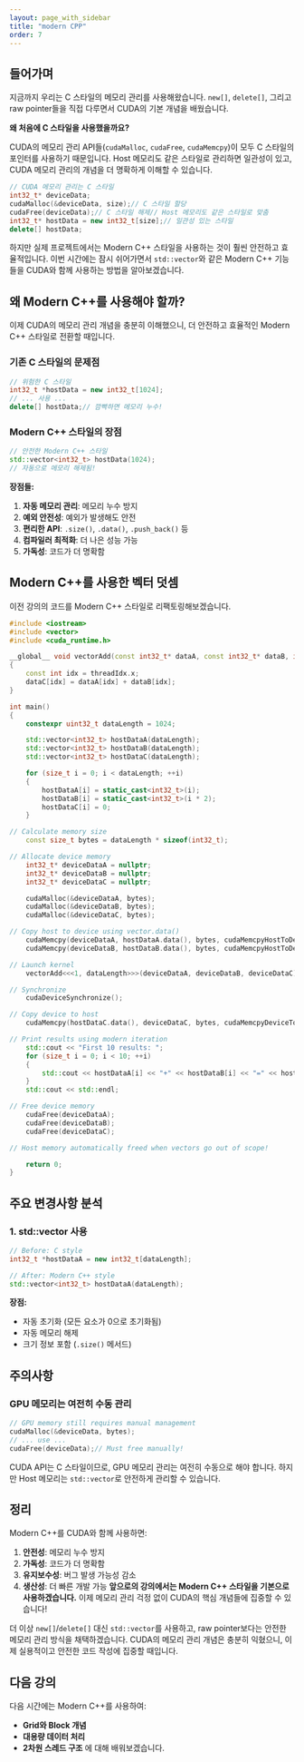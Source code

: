 ```yaml
---
layout: page_with_sidebar
title: "modern CPP"
order: 7
---
```


## 들어가며

지금까지 우리는 C 스타일의 메모리 관리를 사용해왔습니다. `new[]`, `delete[]`, 그리고 raw pointer들을 직접 다루면서 CUDA의 기본 개념을 배웠습니다.

**왜 처음에 C 스타일을 사용했을까요?**

CUDA의 메모리 관리 API들(`cudaMalloc`, `cudaFree`, `cudaMemcpy`)이 모두 C 스타일의 포인터를 사용하기 때문입니다. Host 메모리도 같은 스타일로 관리하면 일관성이 있고, CUDA 메모리 관리의 개념을 더 명확하게 이해할 수 있습니다.

```c++
// CUDA 메모리 관리는 C 스타일
int32_t* deviceData;
cudaMalloc(&deviceData, size);// C 스타일 할당
cudaFree(deviceData);// C 스타일 해제// Host 메모리도 같은 스타일로 맞춤
int32_t* hostData = new int32_t[size];// 일관성 있는 스타일
delete[] hostData;
```

하지만 실제 프로젝트에서는 Modern C++ 스타일을 사용하는 것이 훨씬 안전하고 효율적입니다. 이번 시간에는 잠시 쉬어가면서 `std::vector`와 같은 Modern C++ 기능들을 CUDA와 함께 사용하는 방법을 알아보겠습니다.

## 왜 Modern C++를 사용해야 할까?

이제 CUDA의 메모리 관리 개념을 충분히 이해했으니, 더 안전하고 효율적인 Modern C++ 스타일로 전환할 때입니다.

### 기존 C 스타일의 문제점

```c++
// 위험한 C 스타일
int32_t *hostData = new int32_t[1024];
// ... 사용 ...
delete[] hostData;// 깜빡하면 메모리 누수!
```

### Modern C++ 스타일의 장점

```c++
// 안전한 Modern C++ 스타일
std::vector<int32_t> hostData(1024);
// 자동으로 메모리 해제됨!
```

**장점들:**

1. **자동 메모리 관리**: 메모리 누수 방지
1. **예외 안전성**: 예외가 발생해도 안전
1. **편리한 API**: `.size()`, `.data()`, `.push_back()` 등
1. **컴파일러 최적화**: 더 나은 성능 가능
1. **가독성**: 코드가 더 명확함
## Modern C++를 사용한 벡터 덧셈

이전 강의의 코드를 Modern C++ 스타일로 리팩토링해보겠습니다.

```c++
#include <iostream>
#include <vector>
#include <cuda_runtime.h>

__global__ void vectorAdd(const int32_t* dataA, const int32_t* dataB, int32_t* dataC)
{
    const int idx = threadIdx.x;
    dataC[idx] = dataA[idx] + dataB[idx];
}

int main()
{
    constexpr uint32_t dataLength = 1024;

    std::vector<int32_t> hostDataA(dataLength);
    std::vector<int32_t> hostDataB(dataLength);
    std::vector<int32_t> hostDataC(dataLength);

    for (size_t i = 0; i < dataLength; ++i)
    {
        hostDataA[i] = static_cast<int32_t>(i);
        hostDataB[i] = static_cast<int32_t>(i * 2);
        hostDataC[i] = 0;
    }

// Calculate memory size
    const size_t bytes = dataLength * sizeof(int32_t);

// Allocate device memory
    int32_t* deviceDataA = nullptr;
    int32_t* deviceDataB = nullptr;
    int32_t* deviceDataC = nullptr;

    cudaMalloc(&deviceDataA, bytes);
    cudaMalloc(&deviceDataB, bytes);
    cudaMalloc(&deviceDataC, bytes);

// Copy host to device using vector.data()
    cudaMemcpy(deviceDataA, hostDataA.data(), bytes, cudaMemcpyHostToDevice);
    cudaMemcpy(deviceDataB, hostDataB.data(), bytes, cudaMemcpyHostToDevice);

// Launch kernel
    vectorAdd<<<1, dataLength>>>(deviceDataA, deviceDataB, deviceDataC);

// Synchronize
    cudaDeviceSynchronize();

// Copy device to host
    cudaMemcpy(hostDataC.data(), deviceDataC, bytes, cudaMemcpyDeviceToHost);

// Print results using modern iteration
    std::cout << "First 10 results: ";
    for (size_t i = 0; i < 10; ++i)
    {
        std::cout << hostDataA[i] << "+" << hostDataB[i] << "=" << hostDataC[i] << " ";
    }
    std::cout << std::endl;

// Free device memory
    cudaFree(deviceDataA);
    cudaFree(deviceDataB);
    cudaFree(deviceDataC);

// Host memory automatically freed when vectors go out of scope!

    return 0;
}
```

## 주요 변경사항 분석

### 1. std::vector 사용

```c++
// Before: C style
int32_t *hostDataA = new int32_t[dataLength];

// After: Modern C++ style
std::vector<int32_t> hostDataA(dataLength);
```

**장점:**

- 자동 초기화 (모든 요소가 0으로 초기화됨)
- 자동 메모리 해제
- 크기 정보 포함 (`.size()` 메서드)
## 주의사항

### GPU 메모리는 여전히 수동 관리

```c++
// GPU memory still requires manual management
cudaMalloc(&deviceData, bytes);
// ... use ...
cudaFree(deviceData);// Must free manually!
```

CUDA API는 C 스타일이므로, GPU 메모리 관리는 여전히 수동으로 해야 합니다. 하지만 Host 메모리는 `std::vector`로 안전하게 관리할 수 있습니다.

## 정리

Modern C++를 CUDA와 함께 사용하면:

1. **안전성**: 메모리 누수 방지
1. **가독성**: 코드가 더 명확함
1. **유지보수성**: 버그 발생 가능성 감소
1. **생산성**: 더 빠른 개발 가능
**앞으로의 강의에서는 Modern C++ 스타일을 기본으로 사용하겠습니다.** 이제 메모리 관리 걱정 없이 CUDA의 핵심 개념들에 집중할 수 있습니다!

더 이상 `new[]`/`delete[]` 대신 `std::vector`를 사용하고, raw pointer보다는 안전한 메모리 관리 방식을 채택하겠습니다. CUDA의 메모리 관리 개념은 충분히 익혔으니, 이제 실용적이고 안전한 코드 작성에 집중할 때입니다.

## 다음 강의

다음 시간에는 Modern C++를 사용하여:

- **Grid와 Block 개념**
- **대용량 데이터 처리**
- **2차원 스레드 구조**
에 대해 배워보겠습니다.